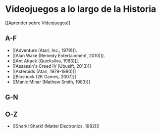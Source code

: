 # Videojuegos a lo largo de la Historia

[[Aprender sobre Videojuegos]]

## A-F
* [[Adventure (Atari, Inc., 1979)]].
* [[Alan Wake (Remedy Entertainment, 2010)]]. 
* [[Ant Attack (Quicksilva, 1983)]]. 
* [[Assassin's Creed IV (Ubusift, 2013)]]
* [[Asteroids (Atari, 1979-1980)]]
* [[Bioshock (2K Games, 2007)]]
* [[Manic Miner (Mathew Smith, 1983)]]

## G-N

## O-Z
* [[Shark! Shark! (Mattel Electronics, 1982)]]